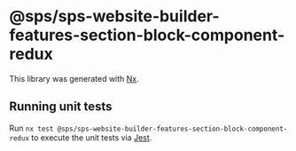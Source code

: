# @sps/sps-website-builder-features-section-block-component-redux

This library was generated with [Nx](https://nx.dev).

## Running unit tests

Run `nx test @sps/sps-website-builder-features-section-block-component-redux` to execute the unit tests via [Jest](https://jestjs.io).

